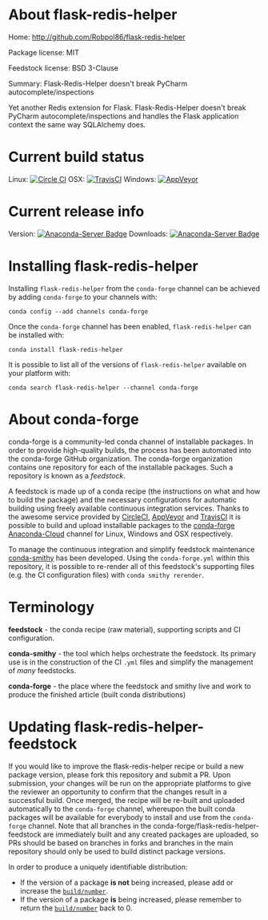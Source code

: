About flask-redis-helper
========================

Home: http://github.com/Robpol86/flask-redis-helper

Package license: MIT

Feedstock license: BSD 3-Clause

Summary: Flask-Redis-Helper doesn't break PyCharm autocomplete/inspections

Yet another Redis extension for Flask. Flask-Redis-Helper doesn't
break PyCharm autocomplete/inspections and handles the Flask
application context the same way SQLAlchemy does.


Current build status
====================

Linux: [![Circle CI](https://circleci.com/gh/conda-forge/flask-redis-helper-feedstock.svg?style=shield)](https://circleci.com/gh/conda-forge/flask-redis-helper-feedstock)
OSX: [![TravisCI](https://travis-ci.org/conda-forge/flask-redis-helper-feedstock.svg?branch=master)](https://travis-ci.org/conda-forge/flask-redis-helper-feedstock)
Windows: [![AppVeyor](https://ci.appveyor.com/api/projects/status/github/conda-forge/flask-redis-helper-feedstock?svg=True)](https://ci.appveyor.com/project/conda-forge/flask-redis-helper-feedstock/branch/master)

Current release info
====================
Version: [![Anaconda-Server Badge](https://anaconda.org/conda-forge/flask-redis-helper/badges/version.svg)](https://anaconda.org/conda-forge/flask-redis-helper)
Downloads: [![Anaconda-Server Badge](https://anaconda.org/conda-forge/flask-redis-helper/badges/downloads.svg)](https://anaconda.org/conda-forge/flask-redis-helper)

Installing flask-redis-helper
=============================

Installing `flask-redis-helper` from the `conda-forge` channel can be achieved by adding `conda-forge` to your channels with:

```
conda config --add channels conda-forge
```

Once the `conda-forge` channel has been enabled, `flask-redis-helper` can be installed with:

```
conda install flask-redis-helper
```

It is possible to list all of the versions of `flask-redis-helper` available on your platform with:

```
conda search flask-redis-helper --channel conda-forge
```


About conda-forge
=================

conda-forge is a community-led conda channel of installable packages.
In order to provide high-quality builds, the process has been automated into the
conda-forge GitHub organization. The conda-forge organization contains one repository
for each of the installable packages. Such a repository is known as a *feedstock*.

A feedstock is made up of a conda recipe (the instructions on what and how to build
the package) and the necessary configurations for automatic building using freely
available continuous integration services. Thanks to the awesome service provided by
[CircleCI](https://circleci.com/), [AppVeyor](http://www.appveyor.com/)
and [TravisCI](https://travis-ci.org/) it is possible to build and upload installable
packages to the [conda-forge](https://anaconda.org/conda-forge)
[Anaconda-Cloud](http://docs.anaconda.org/) channel for Linux, Windows and OSX respectively.

To manage the continuous integration and simplify feedstock maintenance
[conda-smithy](http://github.com/conda-forge/conda-smithy) has been developed.
Using the ``conda-forge.yml`` within this repository, it is possible to re-render all of
this feedstock's supporting files (e.g. the CI configuration files) with ``conda smithy rerender``.


Terminology
===========

**feedstock** - the conda recipe (raw material), supporting scripts and CI configuration.

**conda-smithy** - the tool which helps orchestrate the feedstock.
                   Its primary use is in the construction of the CI ``.yml`` files
                   and simplify the management of *many* feedstocks.

**conda-forge** - the place where the feedstock and smithy live and work to
                  produce the finished article (built conda distributions)


Updating flask-redis-helper-feedstock
=====================================

If you would like to improve the flask-redis-helper recipe or build a new
package version, please fork this repository and submit a PR. Upon submission,
your changes will be run on the appropriate platforms to give the reviewer an
opportunity to confirm that the changes result in a successful build. Once
merged, the recipe will be re-built and uploaded automatically to the
`conda-forge` channel, whereupon the built conda packages will be available for
everybody to install and use from the `conda-forge` channel.
Note that all branches in the conda-forge/flask-redis-helper-feedstock are
immediately built and any created packages are uploaded, so PRs should be based
on branches in forks and branches in the main repository should only be used to
build distinct package versions.

In order to produce a uniquely identifiable distribution:
 * If the version of a package **is not** being increased, please add or increase
   the [``build/number``](http://conda.pydata.org/docs/building/meta-yaml.html#build-number-and-string).
 * If the version of a package **is** being increased, please remember to return
   the [``build/number``](http://conda.pydata.org/docs/building/meta-yaml.html#build-number-and-string)
   back to 0.
